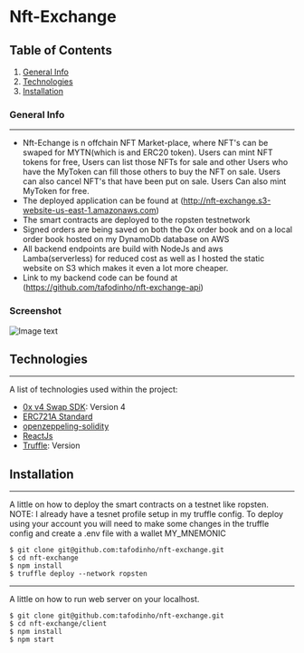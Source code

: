 # Nft-Exchange

## Table of Contents
1. [General Info](#general-info)
2. [Technologies](#technologies)
3. [Installation](#installation)

### General Info
***
- Nft-Echange is n offchain NFT Market-place, where NFT's can be swaped for MYTN(which is and ERC20 token). 
Users can mint NFT tokens for free, Users can list those NFTs for sale and other Users who have the MyToken can 
fill those others to buy the NFT on sale. Users can also cancel NFT's that have been put on sale. Users Can also
mint MyToken for free.
- The deployed application can be found at (http://nft-exchange.s3-website-us-east-1.amazonaws.com)
- The smart contracts are deployed to the ropsten testnetwork 
- Signed orders are being saved on both the Ox order book and on a local order book hosted on my DynamoDb database on AWS
- All backend endpoints are build with NodeJs and aws Lamba(serverless) for reduced cost as well
as I hosted the static website on S3 which makes it even a lot more cheaper.
- Link to my backend code can be found at (https://github.com/tafodinho/nft-exchange-api)

### Screenshot
![Image text](https://www.united-internet.de/fileadmin/user_upload/Brands/Downloads/Logo_IONOS_by.jpg)
## Technologies
***
A list of technologies used within the project:
* [0x v4 Swap SDK](https://docs.swapsdk.xyz): Version 4 
* [ERC721A Standard](https://chiru-labs.github.io/ERC721A)
* [openzeppeling-solidity](https://github.com/OpenZeppelin/openzeppelin-contracts)
* [ReactJs](https://reactjs.org)
* [Truffle](https://trufflesuite.com/): Version 

## Installation
***
A little on how to deploy the smart contracts on a testnet like ropsten. 
NOTE: I already have a tesnet profile setup in my truffle config. To deploy 
using your account you will need to make some changes in the truffle config 
and create a .env file with a wallet MY_MNEMONIC
```
$ git clone git@github.com:tafodinho/nft-exchange.git
$ cd nft-exchange
$ npm install
$ truffle deploy --network ropsten
```

***
A little on how to run web server on your localhost. 
```
$ git clone git@github.com:tafodinho/nft-exchange.git
$ cd nft-exchange/client
$ npm install
$ npm start
```

